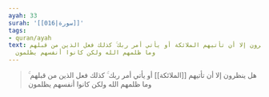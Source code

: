 ```yaml
---
ayah: 33
surah: '[[016|سورة]]'
tags:
- quran/ayah
text: هل ينظرون إلا أن تأتيهم الملائكة أو يأتي أمر ربك ۚ كذلك فعل الذين من قبلهم ۚ
  وما ظلمهم الله ولكن كانوا أنفسهم يظلمون
---
```

> هل ينظرون إلا أن تأتيهم [[الملائكة]] أو يأتي أمر ربك ۚ كذلك فعل الذين من قبلهم ۚ وما ظلمهم الله ولكن كانوا أنفسهم يظلمون

